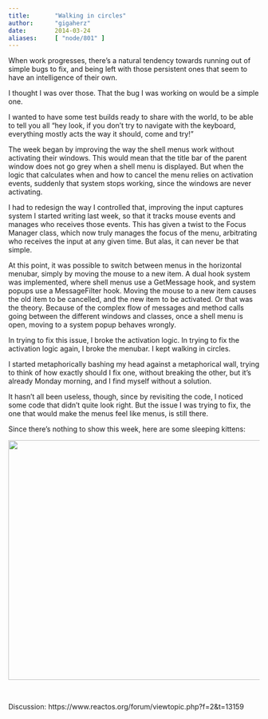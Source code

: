 ```yaml
---
title:       "Walking in circles"
author:      "gigaherz"
date:        2014-03-24
aliases:     [ "node/801" ]
---
```


<p>When work progresses, there’s a natural tendency towards running out of simple bugs to fix, and being left with those persistent ones that seem to have an intelligence of their own.</p><p>I thought I was over those. That the bug I was working on would be a simple one.</p><p>I wanted to have some test builds ready to share with the world, to be able to tell you all “hey look, if you don’t try to navigate with the keyboard, everything mostly acts the way it should, come and try!”</p><p>The week began by improving the way the shell menus work without activating their windows. This would mean that the title bar of the parent window does not go grey when a shell menu is displayed. But when the logic that calculates when and how to cancel the menu relies on activation events, suddenly that system stops working, since the windows are never activating.</p><p>I had to redesign the way I controlled that, improving the input captures system I started writing last week, so that it tracks mouse events and manages who receives those events. This has given a twist to the Focus Manager class, which now truly manages the focus of the menu, arbitrating who receives the input at any given time. But alas, it can never be that simple.</p><p>At this point, it was possible to switch between menus in the horizontal menubar, simply by moving the mouse to a new item. A dual hook system was implemented, where shell menus use a GetMessage hook, and system popups use a MessageFilter hook. Moving the mouse to a new item causes the old item to be cancelled, and the new item to be activated. Or that was the theory. Because of the complex flow of messages and method calls going between the different windows and classes, once a shell menu is open, moving to a system popup behaves wrongly.</p><p>In trying to fix this issue, I broke the activation logic. In trying to fix the activation logic again, I broke the menubar. I kept walking in circles.</p><p>I started metaphorically bashing my head against a metaphorical wall, trying to think of how exactly should I fix one, without breaking the other, but it’s already Monday morning, and I find myself without a solution.</p><p>It hasn’t all been useless, though, since by revisiting the code, I noticed some code that didn’t quite look right. But the issue I was trying to fix, the one that would make the menus feel like menus, is still there.</p><p>Since there’s nothing to show this week, here are some sleeping kittens:</p><p><img alt="" src="http://upload.wikimedia.org/wikipedia/commons/1/10/Louis-%26-Chanel-taking-a-nap.jpg" height="480" width="640"></p><p>&nbsp;</p><p>Discussion: https://www.reactos.org/forum/viewtopic.php?f=2&amp;t=13159</p>
